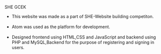 <h>SHE GCEK</h>
<ul>
  <li>This website was made as a part of SHE-Website building competiton.</li><br />
  <li>Atom was used as the platform for development.</li><br />
<li>Designed frontend using HTML,CSS and JavaScript and backend using PHP and MySQL,Backend for the purpose of registering and signing in users.</li>
 </ul> 
